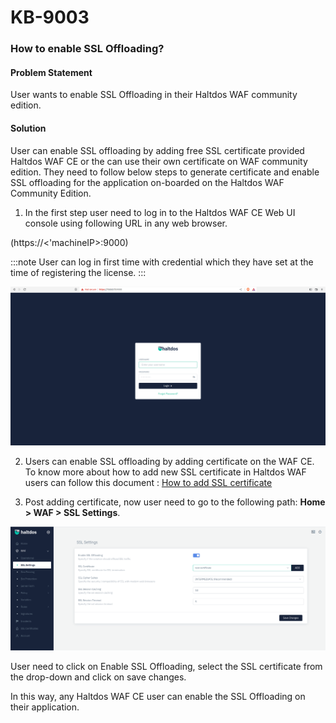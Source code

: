 # KB-9003

### **How to enable SSL Offloading?**

#### **Problem Statement**

User wants to enable SSL Offloading in their Haltdos WAF community edition.

#### **Solution**

User can enable SSL offloading by adding free SSL certificate provided Haltdos WAF CE or the can use their own certificate on WAF community edition. They need to follow below steps to generate certificate and enable SSL offloading for the application on-boarded on the Haltdos WAF Community Edition.

1. In the first step user need to log in to the Haltdos WAF CE Web UI console using following URL in any web browser.

(https://<'machineIP>:9000)

:::note
User can log in first time with credential which they have set at the time of registering the license.
:::

![](/img/ce-waf/kb/login.png)

2. Users can enable SSL offloading by adding certificate on the WAF CE. To know more about how to add new SSL certificate in Haltdos WAF  users can follow this document : [How to add SSL certificate](/docs/community/kb/kb-9002.md) 

5. Post adding certificate, now user need to go to the following path: **Home > WAF > SSL Settings**. 

![SSL Certificate](/img/ce-waf/kb/ssl_cert.png)

User need to click on Enable SSL Offloading, select the SSL certificate from the drop-down and click on save changes.

In this way, any Haltdos WAF CE user can enable the SSL Offloading on their application.
